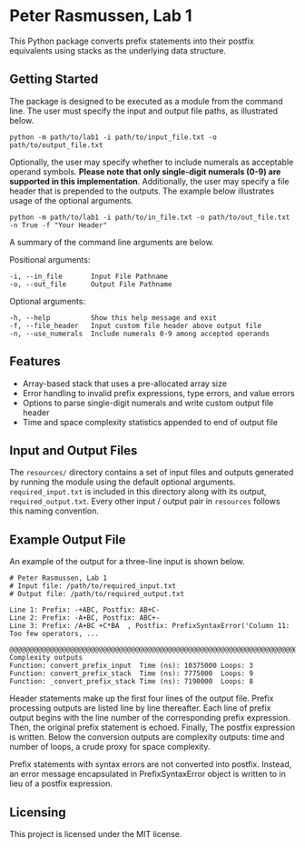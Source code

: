 # Peter Rasmussen, Lab 1

This Python package converts prefix statements into their postfix equivalents using stacks as the
underlying data structure.

## Getting Started

The package is designed to be executed as a module from the command line. The user must specify the
input and output file paths, as illustrated below.

```shell
python -m path/to/lab1 -i path/to/input_file.txt -o path/to/output_file.txt
```

Optionally, the user may specify whether to include numerals as acceptable operand symbols. **Please
note that only single-digit numerals (0-9) are supported in this implementation**. Additionally, the
user may specify a file header that is prepended to the outputs. The example below illustrates usage
of the optional arguments.

```shell
python -m path/to/lab1 -i path/to/in_file.txt -o path/to/out_file.txt -n True -f "Your Header"
```

A summary of the command line arguments are below.

Positional arguments:

    -i, --in_file       Input File Pathname
    -o, --out_file      Output File Pathname

Optional arguments:

    -h, --help          Show this help message and exit
    -f, --file_header   Input custom file header above output file
    -n, --use_numerals  Include numerals 0-9 among accepted operands

## Features

* Array-based stack that uses a pre-allocated array size
* Error handling to invalid prefix expressions, type errors, and value errors
* Options to parse single-digit numerals and write custom output file header
* Time and space complexity statistics appended to end of output file

## Input and Output Files

The ```resources/``` directory contains a set of input files and outputs generated by running the
module using the default optional arguments. ```required_input.txt``` is included in this directory
along with its output, ```required_output.txt```. Every other input / output pair in ```resources```
follows this naming convention.

## Example Output File

An example of the output for a three-line input is shown below.

    # Peter Rasmussen, Lab 1
    # Input file: /path/to/required_input.txt
    # Output file: /path/to/required_output.txt

    Line 1: Prefix: -+ABC, Postfix: AB+C-
    Line 2: Prefix: -A+BC, Postfix: ABC+-
    Line 3: Prefix: /A+BC +C*BA  , Postfix: PrefixSyntaxError('Column 11: Too few operators, ...

    @@@@@@@@@@@@@@@@@@@@@@@@@@@@@@@@@@@@@@@@@@@@@@@@@@@@@@@@@@@@@@@@@@@@@@@@@@@@@@@@
    Complexity outputs
    Function: convert_prefix_input	Time (ns): 10375000	Loops: 3
    Function: convert_prefix_stack	Time (ns): 7775000	Loops: 9
    Function: _convert_prefix_stack	Time (ns): 7190000	Loops: 8

Header statements make up the first four lines of the output file. Prefix processing outputs are
listed line by line thereafter. Each line of prefix output begins with the line number of the
corresponding prefix expression. Then, the original prefix statement is echoed. Finally, The postfix
expression is written. Below the conversion outputs are complexity outputs: time and number of
loops, a crude proxy for space complexity.

Prefix statements with syntax errors are not converted into postfix. Instead, an error message
encapsulated in PrefixSyntaxError object is written to in lieu of a postfix expression.

## Licensing

This project is licensed under the MIT license.
